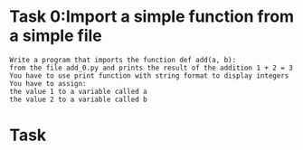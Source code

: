 # Task 0:Import a simple function from a simple file
    Write a program that imports the function def add(a, b):
    from the file add_0.py and prints the result of the addition 1 + 2 = 3
    You have to use print function with string format to display integers
    You have to assign:
    the value 1 to a variable called a
    the value 2 to a variable called b

# Task 